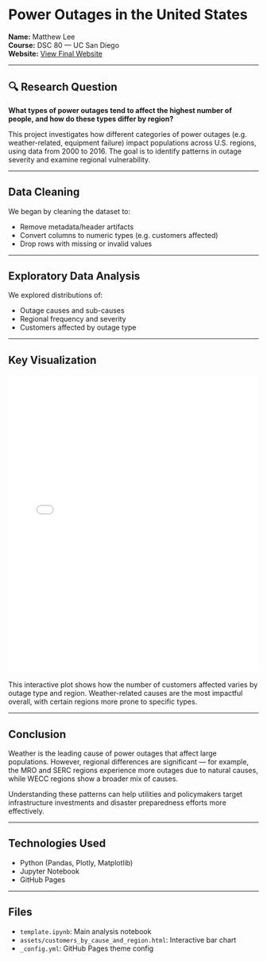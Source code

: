 # Power Outages in the United States

**Name:** Matthew Lee  
**Course:** DSC 80 — UC San Diego  
**Website:** [View Final Website](https://mxtthewlee.github.io/power-outages-analysis/)

---

## 🔍 Research Question

**What types of power outages tend to affect the highest number of people, and how do these types differ by region?**

This project investigates how different categories of power outages (e.g. weather-related, equipment failure) impact populations across U.S. regions, using data from 2000 to 2016. The goal is to identify patterns in outage severity and examine regional vulnerability.

---

## Data Cleaning

We began by cleaning the dataset to:
- Remove metadata/header artifacts
- Convert columns to numeric types (e.g. customers affected)
- Drop rows with missing or invalid values

---

## Exploratory Data Analysis

We explored distributions of:
- Outage causes and sub-causes
- Regional frequency and severity
- Customers affected by outage type

---

## Key Visualization

<iframe src="assets/customers_by_cause_and_region.html" width="100%" height="600" frameborder="0"></iframe>

This interactive plot shows how the number of customers affected varies by outage type and region. Weather-related causes are the most impactful overall, with certain regions more prone to specific types.

---

## Conclusion

Weather is the leading cause of power outages that affect large populations. However, regional differences are significant — for example, the MRO and SERC regions experience more outages due to natural causes, while WECC regions show a broader mix of causes.

Understanding these patterns can help utilities and policymakers target infrastructure investments and disaster preparedness efforts more effectively.

---

## Technologies Used
- Python (Pandas, Plotly, Matplotlib)
- Jupyter Notebook
- GitHub Pages

---

## Files

- `template.ipynb`: Main analysis notebook
- `assets/customers_by_cause_and_region.html`: Interactive bar chart
- `_config.yml`: GitHub Pages theme config
